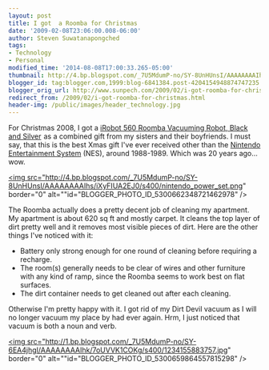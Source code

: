 ```yaml
---
layout: post
title: I got  a Roomba for Christmas
date: '2009-02-08T23:06:00.008-06:00'
author: Steven Suwatanapongched
tags:
- Technology
- Personal
modified_time: '2014-08-08T17:00:33.265-05:00'
thumbnail: http://4.bp.blogspot.com/_7U5MdumP-no/SY-8UnHUnsI/AAAAAAAAIhs/iXyFIUA2EJ0/s600/nintendo_power_set.png
blogger_id: tag:blogger.com,1999:blog-6841384.post-4204154948874747235
blogger_orig_url: http://www.sunpech.com/2009/02/i-got-roomba-for-christmas.html
redirect_from: /2009/02/i-got-roomba-for-christmas.html
header-img: /public/images/header_technology.jpg
---
```


For Christmas 2008, I got a <a href="http://www.amazon.com/gp/product/B000UUBCNO?ie=UTF8&tag=sunpech-20&linkCode=as2&camp=1789&creative=9325&creativeASIN=B000UUBCNO">iRobot 560 Roomba Vacuuming Robot, Black and Silver</a><img src="http://www.assoc-amazon.com/e/ir?t=sunpech-20&l=as2&o=1&a=B000UUBCNO" width="1" height="1" border="0" alt="" /> as a combined gift from my sisters and their boyfriends.  I must say, that this is the best Xmas gift I've ever received other than the <a href="http://en.wikipedia.org/wiki/Nintendo_Entertainment_System">Nintendo Entertainment System</a> (NES), around 1988-1989.  Which was 20 years ago... wow.

<a href="http://4.bp.blogspot.com/_7U5MdumP-no/SY-8UnHUnsI/AAAAAAAAIhs/iXyFIUA2EJ0/s600-h/nintendo_power_set.png"><img src="http://4.bp.blogspot.com/_7U5MdumP-no/SY-8UnHUnsI/AAAAAAAAIhs/iXyFIUA2EJ0/s400/nintendo_power_set.png" border="0" alt=""id="BLOGGER_PHOTO_ID_5300662348721462978" /></a>

The Roomba actually does a pretty decent job of cleaning my apartment.  My apartment is about 620 sq ft and mostly carpet.  It cleans the top layer of dirt pretty well and it removes most visible pieces of dirt.  Here are the other things I've noticed with it:

<ul>
  <li>Battery only strong enough for one round of cleaning before requiring a recharge.</li>
  <li>The room(s) generally needs to be clear of wires and other furniture with any kind of ramp, since the Roomba seems to work best on flat surfaces.</li>
  <li>The dirt container needs to get cleaned out after each cleaning.</li>
</ul>

Otherwise I'm pretty happy with it.  I got rid of my Dirt Devil vacuum as I will no longer vacuum my place by had ever again.  Hrm, I just noticed that vacuum is both a noun and verb.

<a href="http://1.bp.blogspot.com/_7U5MdumP-no/SY-6EA4jhgI/AAAAAAAAIhk/7oUVVK1COKg/s600-h/1234155883757.jpg"><img src="http://1.bp.blogspot.com/_7U5MdumP-no/SY-6EA4jhgI/AAAAAAAAIhk/7oUVVK1COKg/s400/1234155883757.jpg" border="0" alt=""id="BLOGGER_PHOTO_ID_5300659864557815298" /></a>
